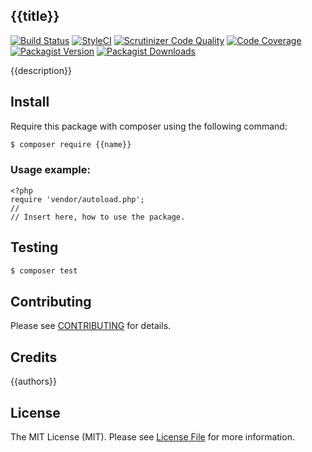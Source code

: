 ## {{title}}

[![Build Status](https://travis-ci.org/{{name}}.svg?branch=master)](https://travis-ci.org/{{name}})
[![StyleCI](https://styleci.io/repos/REPO_ID_CHANGE_THIS/shield?branch=master)](https://styleci.io/repos/REPO_ID_CHANGE_THIS)
[![Scrutinizer Code Quality](https://scrutinizer-ci.com/g/{{name}}/badges/quality-score.png?b=master)](https://scrutinizer-ci.com/g/{{name}}/?branch=master)
[![Code Coverage](https://scrutinizer-ci.com/g/{{name}}/badges/coverage.png?b=master)](https://scrutinizer-ci.com/g/{{name}}/code-structure/master/code-coverage)
[![Packagist Version](https://img.shields.io/packagist/v/{{name}}.svg?style=flat-square)](https://github.com/{{name}}/releases)
[![Packagist Downloads](https://img.shields.io/packagist/dt/{{name}}.svg?style=flat-square)](https://packagist.org/packages/{{name}})

{{description}}


## Install

Require this package with composer using the following command:

``` bash
$ composer require {{name}}
```

### Usage example:

    <?php
    require 'vendor/autoload.php';
    //
    // Insert here, how to use the package.
    

## Testing

``` bash
$ composer test
```

## Contributing

Please see [CONTRIBUTING](CONTRIBUTING.md) for details.


## Credits

{{authors}}

## License

The MIT License (MIT). Please see [License File](LICENSE) for more information.
